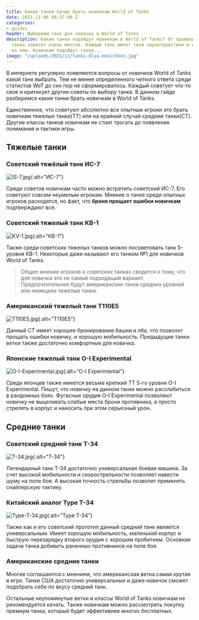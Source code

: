 ```yaml
---
title: Какие танки лучше брать новичкам World of Tanks
date: 2021-11-06 08:37:00 Z
categories:
- guides
header: Выбираем танк для новичка в World of Tanks
description: Какие танки подойдут новичкам в World of Tanks? От правильного выбора
  танка зависит очень многое. Каждый танк имеет свои характеристики и сложность игры
  на нем. Новичкам подойдут танки...
image: "/uploads/2021/11/tanki-dlya-novichkov.jpg"
---
```


В интернете регулярно появляются вопросы от новичков World of Tanks какой танк выбрать. Тем не менее определенного четкого ответа среди статистов WoT до сих пор не сформировалось. Каждый советует что-то свое и критикует другие советы по выбору танка. В данном гайде разберемся какие танки брать новичкам в World of Tanks.

Единственное, что советуют абсолютно все опытные игроки это брать новичкам тяжелые танки(ТТ) или на крайний случай средние танки(СТ). Другие классы танков новичкам не стоит трогать до появления понимания и тактики игры.

## Тяжелые танки

### Cоветский тяжёлый танк ИС-7

![IS-7.jpg](/uploads/2021/11/IS-7.jpg){:alt="ИС-7"}

Среди советов новичкам часто можно встретить советский ИС-7. Его советуют совсем неумелым игрокам. Мнение о танке среди опытных игроков расходятся, но факт, что **броня прощает ошибки новичкам** подтверждают все.

### Советский тяжелый танк КВ-1

![KV-1.jpg](/uploads/2021/11/KV-1.jpg){:alt="КВ-1"}

Также среди советских тяжелых танков можно посоветовать  танк 5-уровня КВ-1. Некоторые даже называют его танком №1 для новичков World of Tanks.

> Общее мнение игроков о советских танках сводится к тому, что для новичка это не самый подходящий вариант. Предпочтительнее будут американские танки средних уровней или немецкие тяжелые танки.

### Американский тяжелый танк T110E5

![T110E5.jpg](/uploads/2021/11/T110E5.jpg){:alt="T110E5"}

Данный СТ имеет хорошее бронирование башни и лба, что позволит прощать ошибки новичку, и хорошую мобильность. Предыдущие танки ветки также достаточно комфортные для новичка.

### Японские тяжелый танк O-I Experimental

![O-I-Experimental.jpg](/uploads/2021/11/O-I-Experimental.jpg){:alt="O-I Experimental"}

Среди японцев также имеется весьма крепкий ТТ 5-го уровня O-I Experimental. Пишут, что новичку на данном танке можно расслабиться в рандомных боях. Фугасные орудия O-I Experimental позволяют новичку не выцеливать слабые места брони противника, а просто стрелять в корпус и наносить при этом серьезный урон.

## Средние танки

### Советский средний танк Т-34

![T-34.jpg](/uploads/2021/11/T-34.jpg){:alt="Т-34"}

Легендарный танк Т-34 достаточно универсальная боевая машина. За счет высокой мобильности и скорострельности позволяет навести шуму на поле боя. А высокая точность стрельбы позволит применять снайперскую тактику.

### Китайский аналог Type T-34

![Type-T-34.jpg](/uploads/2021/11/Type-T-34.jpg){:alt="Type T-34"}

Также как и его советский прототип данный средний танк является универсальным. Имеет хорошую мобильность, маленький корпус и быструю перезарядку второго орудия с хорошим пробитием. Основная задача танка добивать раненных противников на поле боя.

### Американские средние танки

Многие соглашаются с мнением, что американская ветка самая крутая в игре. Танки США достаточно универсальные и даже новичок сможет подобрать себе по вкусу средний танк.

Остальные неупомянутые ветки и классы World of Tanks новичкам не рекомендуется качать. Также новичкам можно рассмотреть покупку премиум танка, который будет эффективнее многих бесплатных.

